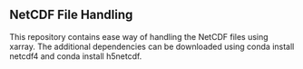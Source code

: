## NetCDF File Handling
This repository contains ease way of handling the NetCDF files using xarray. 
The additional dependencies can be downloaded using conda install netcdf4 and conda install h5netcdf.
